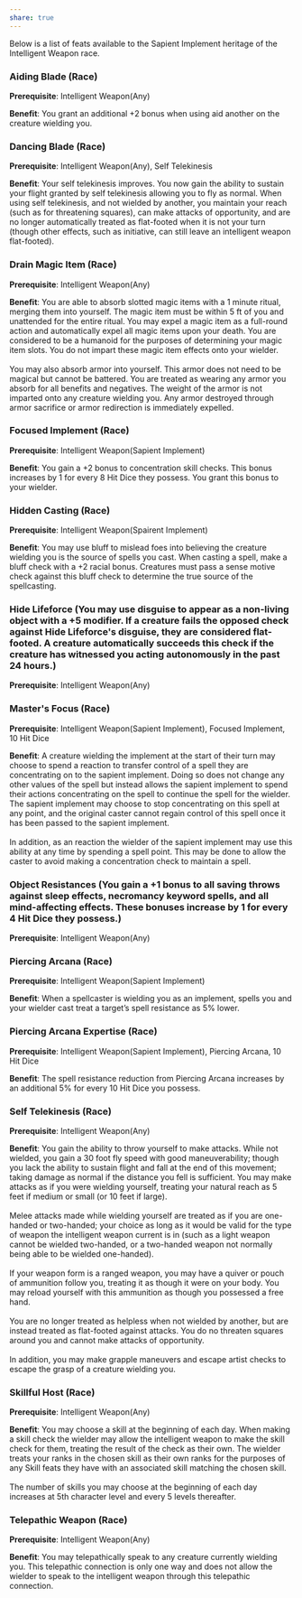 ```yaml
---
share: true
---
```

Below is a list of feats available to the Sapient Implement heritage of the Intelligent Weapon race.

<h3><span><p>Aiding Blade (Race)</p></span></h3><p><span><p><b>Prerequisite</b>:    Intelligent Weapon(Any)<br></p></span></p><p><span><p><b>Benefit</b>:    You grant an additional +2 bonus when using aid another on the creature wielding you.<br></p></span></p><h3><span><p>Dancing Blade (Race)</p></span></h3><p><span><p><b>Prerequisite</b>:    Intelligent Weapon(Any), Self Telekinesis<br></p></span></p><p><span><p><b>Benefit</b>:    Your self telekinesis improves. You now gain the ability to sustain your flight granted by self telekinesis allowing you to fly as normal. When using self telekinesis, and not wielded by another, you maintain your reach (such as for threatening squares), can make attacks of opportunity, and are no longer automatically treated as flat-footed when it is not your turn (though other effects, such as initiative, can still leave an intelligent weapon flat-footed).<br></p></span></p><h3><span><p>Drain Magic Item (Race)</p></span></h3><p><span><p><b>Prerequisite</b>:    Intelligent Weapon(Any)<br></p></span></p><p><span><p><b>Benefit</b>:    You are able to absorb slotted magic items with a 1 minute ritual, merging them into yourself. The magic item must be within 5 ft of you and unattended for the entire ritual. You may expel a magic item as a full-round action and automatically expel all magic items upon your death. You are considered to be a humanoid for the purposes of determining your magic item slots. You do not impart these magic item effects onto your wielder.<br><br>You may also absorb armor into yourself. This armor does not need to be magical but cannot be battered. You are treated as wearing any armor you absorb for all benefits and negatives. The weight of the armor is not imparted onto any creature wielding you. Any armor destroyed through armor sacrifice or armor redirection is immediately expelled.<br></p></span></p><h3><span><p>Focused Implement (Race)</p></span></h3><p><span><p><b>Prerequisite</b>:    Intelligent Weapon(Sapient Implement)<br></p></span></p><p><span><p><b>Benefit</b>:    You gain a +2 bonus to concentration skill checks. This bonus increases by 1 for every 8 Hit Dice they possess. You grant this bonus to your wielder.<br></p></span></p><h3><span><p>Hidden Casting (Race)</p></span></h3><p><span><p><b>Prerequisite</b>:    Intelligent Weapon(Spairent Implement)<br></p></span></p><p><span><p><b>Benefit</b>:    You may use bluff to mislead foes into believing the creature wielding you is the source of spells you cast. When casting a spell, make a bluff check with a +2 racial bonus. Creatures must pass a sense motive check against this bluff check to determine the true source of the spellcasting.<br></p></span></p><h3><span><p>Hide Lifeforce (You may use disguise to appear as a non-living object with a +5 modifier. If a creature fails the opposed check against Hide Lifeforce's disguise, they are considered flat-footed. A creature automatically succeeds this check if the creature has witnessed you acting autonomously in the past 24 hours.)</p></span></h3><p><span><p><b>Prerequisite</b>:    Intelligent Weapon(Any)<br></p></span></p><h3><span><p>Master's Focus (Race)</p></span></h3><p><span><p><b>Prerequisite</b>:    Intelligent Weapon(Sapient Implement), Focused Implement, 10 Hit Dice<br></p></span></p><p><span><p><b>Benefit</b>:    A creature wielding the implement at the start of their turn may choose to spend a reaction to transfer control of a spell they are concentrating on to the sapient implement. Doing so does not change any other values of the spell but instead allows the sapient implement to spend their actions concentrating on the spell to continue the spell for the wielder. The sapient implement may choose to stop concentrating on this spell at any point, and the original caster cannot regain control of this spell once it has been passed to the sapient implement.<br><br>In addition, as an reaction the wielder of the sapient implement may use this ability at any time by spending a spell point. This may be done to allow the caster to avoid making a concentration check to maintain a spell.<br></p></span></p><h3><span><p>Object Resistances (You gain a +1 bonus to all saving throws against sleep effects, necromancy keyword spells, and all mind-affecting effects. These bonuses increase by 1 for every 4 Hit Dice they possess.)</p></span></h3><p><span><p><b>Prerequisite</b>:    Intelligent Weapon(Any)<br></p></span></p><h3><span><p>Piercing Arcana (Race)</p></span></h3><p><span><p><b>Prerequisite</b>:    Intelligent Weapon(Sapient Implement)<br></p></span></p><p><span><p><b>Benefit</b>:    When a spellcaster is wielding you as an implement, spells you and your wielder cast treat a target’s spell resistance as 5% lower.<br></p></span></p><h3><span><p>Piercing Arcana Expertise (Race)</p></span></h3><p><span><p><b>Prerequisite</b>:    Intelligent Weapon(Sapient Implement), Piercing Arcana, 10 Hit Dice<br></p></span></p><p><span><p><b>Benefit</b>:    The spell resistance reduction from Piercing Arcana increases by an additional 5% for every 10 Hit Dice you possess.<br></p></span></p><h3><span><p>Self Telekinesis (Race)</p></span></h3><p><span><p><b>Prerequisite</b>:    Intelligent Weapon(Any)<br></p></span></p><p><span><p><b>Benefit</b>:    You gain the ability to throw yourself to make attacks. While not wielded, you gain a 30 foot fly speed with good maneuverability; though you lack the ability to sustain flight and fall at the end of this movement; taking damage as normal if the distance you fell is sufficient. You may make attacks as if you were wielding yourself, treating your natural reach as 5 feet if medium or small (or 10 feet if large).<br><br>Melee attacks made while wielding yourself are treated as if you are one-handed or two-handed; your choice as long as it would be valid for the type of weapon the intelligent weapon current is in (such as a light weapon cannot be wielded two-handed, or a two-handed weapon not normally being able to be wielded one-handed).<br><br>If your weapon form is a ranged weapon, you may have a quiver or pouch of ammunition follow you, treating it as though it were on your body. You may reload yourself with this ammunition as though you possessed a free hand.<br><br>You are no longer treated as helpless when not wielded by another, but are instead treated as flat-footed against attacks. You do no threaten squares around you and cannot make attacks of opportunity.<br><br>In addition, you may make grapple maneuvers and escape artist checks to escape the grasp of a creature wielding you.<br></p></span></p><h3><span><p>Skillful Host (Race)</p></span></h3><p><span><p><b>Prerequisite</b>:    Intelligent Weapon(Any)<br></p></span></p><p><span><p><b>Benefit</b>:    You may choose a skill at the beginning of each day. When making a skill check the wielder may allow the intelligent weapon to make the skill check for them, treating the result of the check as their own. The wielder treats your ranks in the chosen skill as their own ranks for the purposes of any Skill feats they have with an associated skill matching the chosen skill.<br><br>The number of skills you may choose at the beginning of each day increases at 5th character level and every 5 levels thereafter.<br></p></span></p><h3><span><p>Telepathic Weapon (Race)</p></span></h3><p><span><p><b>Prerequisite</b>:    Intelligent Weapon(Any)<br></p></span></p><p><span><p><b>Benefit</b>:    You may telepathically speak to any creature currently wielding you. This telepathic connection is only one way and does not allow the wielder to speak to the intelligent weapon through this telepathic connection.<br></p></span></p>